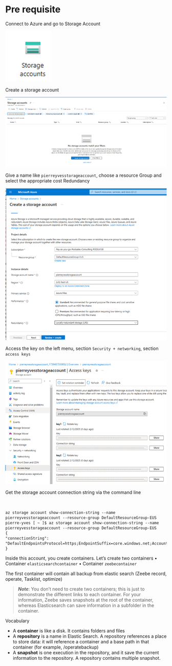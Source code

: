 # Pre requisite

Connect to Azure and go to Storage Account

![Azure Storage Account](image/AzureStorageAccount.png)

Create a storage account

![Create a storage account](image/AzureCreateStorageAccount.png)

Give a name like `pierreyvesstorageaccount`, choose a resource Group and select the appropriate cost Redundancy

![Detail of the storage account](image/AzureDetailStorageAccount.png)

Access the key on the left menu, section `Security + networking`, section `access keys`

![Azure Access key.png](AzureAccessKey.png)

Get the storage account connection string via the command line
```shell


az storage account show-connection-string --name pierreyvesstorageaccount --resource-group DefaultResourceGroup-EUS
pierre-yves [ ~ ]$ az storage account show-connection-string --name pierreyvesstorageaccount --resource-group DefaultResourceGroup-EUS
{
"connectionString": "DefaultEndpointsProtocol=https;EndpointSuffix=core.windows.net;AccountName=pierreyvesstorageaccount;AccountKey=…..Iw==;BlobEndpoint=https://pierreyvesstorageaccount.blob.core.windows.net/;FileEndpoint=https://pierreyvesstorageaccount.file.core.windows.net/;QueueEndpoint=https://pierreyvesstorageaccount.queue.core.windows.net/;TableEndpoint=https://pierreyvesstorageaccount.table.core.windows.net/"
}
```

Inside this account, you create containers. Let’s create two containers
•	Container `elasticsearchcontainer`
•	Container `zeebecontainer`

The first container will contain all backup from elastic search (Zeebe record, operate, Tasklist, optimize)

> ***Note***: You don’t need to create two containers; this is just to demonstrate the different links to each container. For your information, Zeebe saves snapshots at the root of the container, whereas Elasticsearch can save information in a subfolder in the container.

Vocabulary
* A **container** is like a disk. It contains folders and files
* A **repository** is a name in Elastic Search. A repository references a place to store data: it will reference a container and a base path in that container (for example, /operatebackup)
* A **snapshot** is one execution in the repository, and it save the current information to the repository. A repository contains multiple snapshot.

